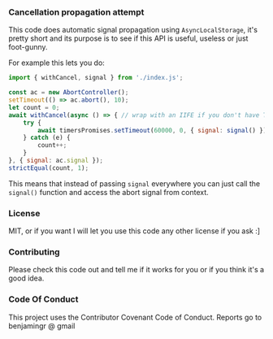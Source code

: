 ### Cancellation propagation attempt

This code does automatic signal propagation using `AsyncLocalStorage`, it's pretty short and its purpose is to see if this API is useful, useless or just foot-gunny.

For example this lets you do:

```js
import { withCancel, signal } from './index.js';

const ac = new AbortController();
setTimeout(() => ac.abort(), 10);
let count = 0;
await withCancel(async () => { // wrap with an IIFE if you don't have TLA enabled
    try {
        await timersPromises.setTimeout(60000, 0, { signal: signal() });
    } catch (e) {
        count++;
    }
}, { signal: ac.signal });
strictEqual(count, 1);
```

This means that instead of passing `signal` everywhere you can just call the `signal()` function and access the abort signal from context.

### License

MIT, or if you want I will let you use this code any other license if you ask :]

### Contributing

Please check this code out and tell me if it works for you or if you think it's a good idea.

### Code Of Conduct

This project uses the Contributor Covenant Code of Conduct. Reports go to benjamingr @ gmail

